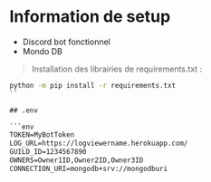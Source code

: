 # Information de setup 

- Discord bot fonctionnel 
- Mondo DB 

> Installation des librairies de requirements.txt : 
```cmd
python -m pip install -r requirements.txt
``

## .env

```env
TOKEN=MyBotToken
LOG_URL=https://logviewername.herokuapp.com/
GUILD_ID=1234567890
OWNERS=Owner1ID,Owner2ID,Owner3ID
CONNECTION_URI=mongodb+srv://mongodburi
```